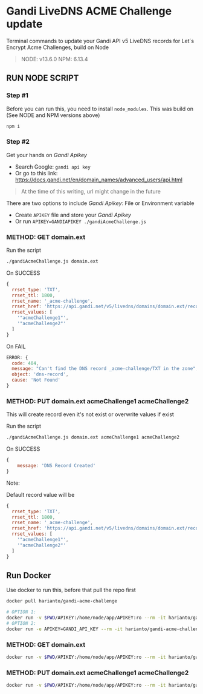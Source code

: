 # Gandi LiveDNS ACME Challenge update

Terminal commands to update your Gandi API v5 LiveDNS records for Let´s Encrypt Acme Challenges, build on Node

> NODE: v13.6.0
> NPM: 6.13.4

## RUN NODE SCRIPT

### Step #1

Before you can run this, you need to install `node_modules`.
This was build on (See NODE and NPM versions above)

```bash
npm i
```

### Step #2

Get your hands on _Gandi Apikey_

- Search Google: `gandi api key`
- Or go to this link: https://docs.gandi.net/en/domain_names/advanced_users/api.html

> At the time of this writing, url might change in the future

There are two options to include _Gandi Apikey_: File or Environment variable

- Create `APIKEY` file and store your _Gandi Apikey_
- Or run `APIKEY=GANDIAPIKEY ./gandiAcmeChallenge.js`

### METHOD: GET domain.ext

Run the script

```bash
./gandiAcmeChallenge.js domain.ext
```

On SUCCESS

```js
{
  rrset_type: 'TXT',
  rrset_ttl: 1800,
  rrset_name: '_acme-challenge',
  rrset_href: 'https://api.gandi.net/v5/livedns/domains/domain.ext/records/_acme-challenge/TXT',
  rrset_values: [
    '"acmeChallenge1"',
    '"acmeChallenge2"'
  ]
}
```

On FAIL

```js
ERROR: {
  code: 404,
  message: "Can't find the DNS record _acme-challenge/TXT in the zone",
  object: 'dns-record',
  cause: 'Not Found'
}
```

### METHOD: PUT domain.ext acmeChallenge1 acmeChallenge2

This will create record even it's not exist or overwrite values if exist

Run the script

```bash
./gandiAcmeChallenge.js domain.ext acmeChallenge1 acmeChallenge2
```

On SUCCESS

```js
{
	message: 'DNS Record Created'
}
```

Note:

Default record value will be

```js
{
  rrset_type: 'TXT',
  rrset_ttl: 1800,
  rrset_name: '_acme-challenge',
  rrset_href: 'https://api.gandi.net/v5/livedns/domains/domain.ext/records/_acme-challenge/TXT',
  rrset_values: [
    '"acmeChallenge1"',
    '"acmeChallenge2"'
  ]
}
```

## Run Docker

Use docker to run this, before that pull the repo first

```bash
docker pull harianto/gandi-acme-challenge
```

```bash
# OPTION 1:
docker run -v $PWD/APIKEY:/home/node/app/APIKEY:ro --rm -it harianto/gandi-acme-challenge
# OPTION 2:
docker run -e APIKEY=GANDI_API_KEY --rm -it harianto/gandi-acme-challenge
```

### METHOD: GET domain.ext

```bash
docker run -v $PWD/APIKEY:/home/node/app/APIKEY:ro --rm -it harianto/gandi-acme-challenge domain.ext
```

### METHOD: PUT domain.ext acmeChallenge1 acmeChallenge2

```bash
docker run -v $PWD/APIKEY:/home/node/app/APIKEY:ro --rm -it harianto/gandi-acme-challenge domain.ext acmeChallenge1 acmeChallenge2
```

